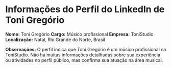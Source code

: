 # Informações do Perfil do LinkedIn de Toni Gregório

**Nome:** Toni Gregório
**Cargo:** Músico profissional
**Empresa:** ToniStudio
**Localização:** Natal, Rio Grande do Norte, Brasil

**Observações:** O perfil indica que Toni Gregório é um músico profissional na ToniStudio. Não há muitas informações detalhadas sobre sua experiência ou atividades no perfil público, mas confirma sua atuação na área musical.

